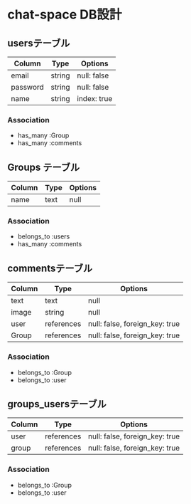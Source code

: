 # chat-space DB設計
## usersテーブル
|Column|Type|Options|
|------|----|-------|
|email|string|null: false|
|password|string|null: false|
|name|string|index: true|
### Association
- has_many :Group
- has_many :comments

## Groups テーブル
|Column|Type|Options|
|------|----|-------|
|name|text|null|
### Association
- belongs_to :users
- has_many :comments

## commentsテーブル
|Column|Type|Options|
|------|----|-------|
|text|text|null|
|image|string|null|
|user|references|null: false, foreign_key: true|
|Group|references|null: false, foreign_key: true|
### Association
- belongs_to :Group 
- belongs_to :user

## groups_usersテーブル
|Column|Type|Options|
|------|----|-------|
|user|references|null: false, foreign_key: true|
|group|references|null: false, foreign_key: true|
### Association
- belongs_to :Group 
- belongs_to :user